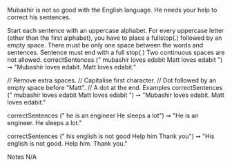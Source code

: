 Mubashir is not so good with the English language. He needs your help to correct his sentences.

Start each sentence with an uppercase alphabet.
For every uppercase letter (other than the first alphabet), you have to place a fullstop(.) followed by an empty space.
There must be only one space between the words and sentences.
Sentence must end with a full stop(.)
Two continuous spaces are not allowed.
correctSentences ("  mubashir loves  edabit  Matt  loves  edabit  ") ➞ "Mubashir loves edabit. Matt loves edabit."

// Remove extra spaces.
// Capitalise first character.
// Dot followed by an empty space before "Matt".
// A dot at the end.
Examples
correctSentences ("  mubashir loves  edabit  Matt  loves  edabit  ") ➞ "Mubashir loves edabit. Matt loves edabit."

correctSentences ("  he is an engineer He sleeps a lot") ➞ "He is an engineer. He sleeps a lot."

correctSentences (" his english is not good Help him     Thank you") ➞ "His english is not good. Help him. Thank you."

Notes
N/A
